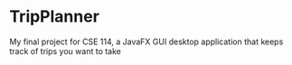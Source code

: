 # TripPlanner

My final project for CSE 114, a JavaFX GUI desktop application that keeps track of trips you want to take
